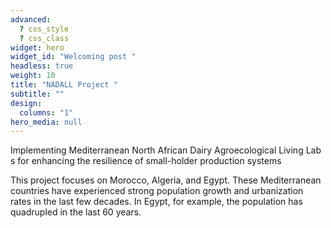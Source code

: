 ```yaml
---
advanced:
  ? css_style
  ? css_class
widget: hero
widget_id: "Welcoming post "
headless: true
weight: 10
title: "NADALL Project "
subtitle: ""
design:
  columns: "1"
hero_media: null
---
```

Implementing Mediterranean North African Dairy Agroecological Living Labs for enhancing the resilience of small-holder production systems  

This project focuses on Morocco, Algeria, and Egypt. These Mediterranean countries have experienced strong population growth and urbanization rates in the last few decades. In Egypt, for example, the population has quadrupled in the last 60 years.
